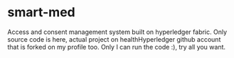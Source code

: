 # smart-med
Access and consent management system built on hyperledger fabric. Only source code is here, actual project on healthHyperledger github account that is 
forked on my profile too.
Only I can run the code :), try all you want.
